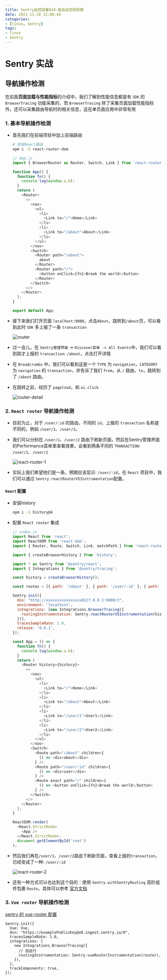 ```yaml
---
title: Sentry监控部署010-路由监控和配置
date: 2021-11-20 22:08:44
categories:  
- [linux, Sentry]  
tags:  
- linux
- Sentry
---
```

# Sentry 实战

## 导航操作检测

在前面**页面加载与性能指标**的介绍中，我们了解到性能信息都是有 `SDK` 的 `BrowserTracing` 功能采集的，而 `BrowserTracing` 除了采集页面加载性能指标外，还可以采集路由导航时的相关信息，这在单页面应用中非常有用

### 1. 基本导航操作检测

- 首先我们在前端项目中加上前端路由

  ```bash
  # 安装React路由
  npm i -S react-router-dom
  ```

  ```js
  // App.js
  import { BrowserRouter as Router, Switch, Link } from 'react-router-dom';

  function App() {
    function fn() {
      console.log(window.a.b);
    }
    return (
      <Router>
        <>
          <nav>
            <ul>
              <li>
                <Link to="/">Home</Link>
              </li>
              <li>
                <Link to="/about">About</Link>
              </li>
            </ul>
          </nav>
          <Switch>
            <Router path="/about">
              about
            </Router>
            <Router path="/">
              <button onClick={fn}>Break the world</button>
            </Router>
          </Switch>
        </>
      </Router>
    );
  }

  export default App;
  ```

- 接下来我们打开页面 `localhost:9000`，点击`About`，跳转到`/about`页，可以看到此时 `SDK` 多上报了一条 `transaction`

  ![router](http://120.79.201.10:9000/Sentry/pic/010/router.jpg)

- 过一会儿，在 `Sentry管理界面` -> `Discover菜单 -> All Events`中，我们可以看到刚才上报的 `transaction`: `/about`，点击打开详情

- 在 `Breadcrumbs` 中，我们可以看到这是一个 `TYPE` 为 `navigation`，`CATEGORY` 为 `navigation` 的 `transaction`，并告诉了我们 `from`，从 `/` 路由，`to`，跳转到了 `/about` 路由。

- 在跳转之前，经历了 `pageload`，和 `ui.click`

  ![router-detail](http://120.79.201.10:9000/Sentry/pic/010/router-detail.jpg)

### 2. `React router` 导航操作检测

- 目前为止，对于 `/user/:id` 的路由，不同的 `id`，上报的 `transaction` 名称是不同的，例如 `/user/1`、`/user/2`。

- 我们可以分别在 `/user/1`、`/user/2` 路由下刷新页面，然后在Sentry管理界面的Performance菜单里查看效果，会看到两条不同的 `TRANSACTION`: `/user/1`、`/user/2`

  ![react-router-1](http://120.79.201.10:9000/Sentry/pic/010/react-router-1.jpg)

- 实际上我们希望他们是一条，预期应该显示: `/user/:id`，在 `React` 项目中，我们可以通过 `Sentry.reactRouterV5Instrumentation`配置。

#### `React` 配置

- 安装history

  ```bash
  npm i -S history@4
  ```

- 配置 `React router` 集成

  ```js
  // index.js
  import React from 'react';
  import ReactDOM from 'react-dom';
  import { Router, Route, Switch, Link, matchPath } from 'react-router-dom';

  import { createBrowserHistory } from 'history';

  import * as Sentry from '@sentry/react';
  import { Integrations } from '@sentry/tracing';

  const history = createBrowserHistory();

  const routes = [{ path: '/about' }, { path: '/user/:id' }, { path: '/' }];

  Sentry.init({
    dsn: "http://xxxxxxxxxxxxxxxx@127.0.0.1:9000/3",
    environment: 'localhost',
    integrations: [new Integrations.BrowserTracing({
      routingInstrumentation: Sentry.reactRouterV5Instrumentation(history, routes, matchPath),
    })],
    tracesSampleRate: 1.0,
    release: '0.0.1',
  });

  const App = () => {
    function fn() {
      console.log(window.a.b);
    }
    return (
      <Router history={history}>
        <>
          <nav>
            <ul>
              <li>
                <Link to="/">Home</Link>
              </li>
              <li>
                <Link to="/about">About</Link>
              </li>
              <li>
                <Link to="/user/1">User1</Link>
              </li>
              <li>
                <Link to="/user/2">User2</Link>
              </li>
            </ul>
          </nav>
          <Switch>
            <Route path="/about" children={
              () => <div>about</div>
            } />
            <Route path="/user/:id" children={
              () => <div>user</div>
            } />
            <Route exact path="/" children={
              () => <button onClick={fn}>Break the world</button>
            } />
          </Switch>
        </>
      </Router>
    );
  }

  ReactDOM.render(
    <React.StrictMode>
      <App />
    </React.StrictMode>,
    document.getElementById('root')
  );
  ```

- 然后我们再在`/user/1`、`/user/2`路由下刷新页面，查看上报的`transaction`，已经变成了一种: `/user/:id`

  ![react-router-2](http://120.79.201.10:9000/Sentry/pic/010/react-router-2.jpg)

- 还有一种方式可以也达到这个目的：使用 `Sentry.withSentryRouting` 高阶组件包裹 `Route`，具体可以参考 [官方文档](https://docs.sentry.io/platforms/javascript/guides/react/configuration/integrations/react-router/)

### 3. `Vue router` 导航操作检测

[sentry 的 vue-router 配置](https://docs.sentry.io/platforms/javascript/guides/vue/configuration/integrations/vue-router/)

```
Sentry.init({
  Vue: Vue,
  dsn: "https://examplePublicKey@o0.ingest.sentry.io/0",
  tracesSampleRate: 1.0,
  integrations: [
    new Integrations.BrowserTracing({
      // 加这行
      routingInstrumentation: Sentry.vueRouterInstrumentation(router),
    }),
  ],
  trackComponents: true,
});
```
